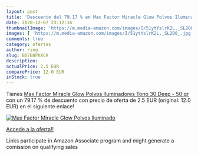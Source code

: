 ```yaml
---
layout: post
title: 'Descuento del 79.17 % en Max Factor Miracle Glow Polvos Iluminado'
date: 2020-12-07 23:12:16
thumbnailImage: 'https://m.media-amazon.com/images/I/51ytYslrK2L._SL200_.jpg'
images: [ 'https://m.media-amazon.com/images/I/51ytYslrK2L._SL200_.jpg' ]
comments: true
category: ofertas
author: ring
slug: B07B8PKXCK
description:
actualPrice: 2.5 EUR
comparePrice: 12.0 EUR
inStock: true
---
```


Tienes [Max Factor Miracle Glow Polvos Iluminadores Tono 30 Deep - 50 gr](https://www.amazon.es/dp/B07B8PKXCK/?tag=tolees-21) con un 79.17 % de descuento con precio de oferta de 2.5 EUR (original: 12.0 EUR) en el siguiente enlace!

[![Max Factor Miracle Glow Polvos Iluminado](https://m.media-amazon.com/images/I/51ytYslrK2L._SL200_.jpg)](https://www.amazon.es/dp/B07B8PKXCK/?tag=tolees-21)

[Accede a la oferta!!](https://www.amazon.es/dp/B07B8PKXCK/?tag=tolees-21)

Links participate in Amazon Associate program and might generate a comission on qualifying sales


